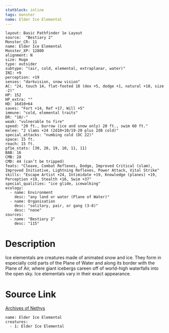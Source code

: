 ```yaml
---
statblock: inline
tags: monster
name: Elder Ice Elemental
---
```

```statblock
layout: Basic Pathfinder 1e Layout
source:  "Bestiary 2"
Monster_CR: 11
name: Elder Ice Elemental
Monster_XP: 12800
alignment: N
size: Huge
type: outsider
subtype: "(air, cold, elemental, extraplanar, water)"
INI: +9
perception: +19
senses: "darkvision, snow vision"
AC: "24, touch 14, flat-footed 18 (dex +5, dodge +1, natural +10, size -2)"
HP: 152
HP_extra: ""
HD: 16d10+64
saves: "Fort +14, Ref +17, Will +5"
immune: "cold, elemental traits"
DR: "10/-"
weak: "vulnerable to fire"
speed: "20 ft., burrow (ice and snow only) 20 ft., swim 60 ft."
melee: "2 slams +24 (2d10+10/19-20 plus 2d8 cold)"
special_attacks: "numbing cold (DC 22)"
space: 15 ft.
reach: 15 ft.
pf1e_stats: [30, 20, 19, 10, 11, 11]
BAB: 16
CMB: 28
CMD: 44 (can’t be tripped)
feats: "Cleave, Combat Reflexes, Dodge, Improved Critical (slam), Improved Initiative, Lightning Reflexes, Power Attack, Vital Strike"
skills: "Escape Artist +24, Intimidate +19, Knowledge (planes) +19, Perception +19, Stealth +16, Swim +37"
special_qualities: "ice glide, icewalking"
ecology:
  - name: Environment
    desc: "any land or water (Plane of Water)"
  - name: Organisation
    desc: "solitary, pair, or gang (3-8)"
    desc: "none"
sources:
  - name: "Bestiary 2"
    desc: "115"
```
# Description
Ice elementals are creatures made of animated snow and ice. They form in especially cold parts of the Plane of Water and along its border with the Plane of Air, where giant icebergs careen off of world-high waterfalls into the open sky. Ice elementals vary in their exact appearance.
# Source Link
[Archives of Nethys](https://aonprd.com/MonsterDisplay.aspx?ItemName=Elder%20Ice%20Elemental)
```encounter-table
name: Elder Ice Elemental
creatures:
  - 1: Elder Ice Elemental
```
